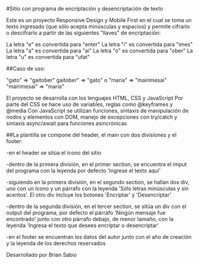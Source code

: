 
#Sitio con programa de encriptación y desencriptación de texto


Este es un proyecto Responsive Design y Mobile First en el cual se toma un texto ingresado (que sólo acepta minúsculas y espacios) y permite cifrarlo o descifrarlo a partir de las siguientes "llaves" de encriptación:

La letra "e" es convertida para "enter"
La letra "i" es convertida para "imes"
La letra "a" es convertida para "ai"
La letra "o" es convertida para "ober"
La letra "u" es convertida para "ufat"

##Caso de uso:

"gato" => "gaitober"
gaitober" => "gato"
		o
"maria" => "mairimesai"
"mairimesai" => "maria"


El proyecto se desarrolla con los lenguajes HTML, CSS y JavaScript 
Por parte del CSS se hace uso de variables, reglas como @keyframes y @media
Con JavaScript se utilizan funciones, sintaxis de manipulación de nodos y elementos con DOM, manejo de excepciones con try/catch y sintaxis async/await para funciones asincrónicas


##La plantilla se compone del header, el main con dos divisiones y el footer:

 -en el header se sitúa el ícono del sitio

 -dentro de la primera división, en el primer section, se encuentra el imput del programa con la leyenda por defecto 'Ingrese el texto aquí'

 -siguiendo en la primera división, en el segundo section, se hallan dos div, uno con un ícono y un párrafo con la leyenda 'Sólo letras minúsculas y sin acentos'. El otro div incluye los botones 'Encriptar' y 'Desencriptar'

 -dentro de la segunda división, en el tercer section, se sitúa un div con el output del programa, por defecto el párrafo 'Ningún mensaje fue encontrado' junto con otro párrafo debajo, de menor tamaño, con la leyenda 'Ingresa el texto que desees encriptar o desencriptar'

 -en el footer se encuentran los datos del autor junto con el año de creación y la leyenda de los derechos reservados


Desarrollado por Brian Sabio